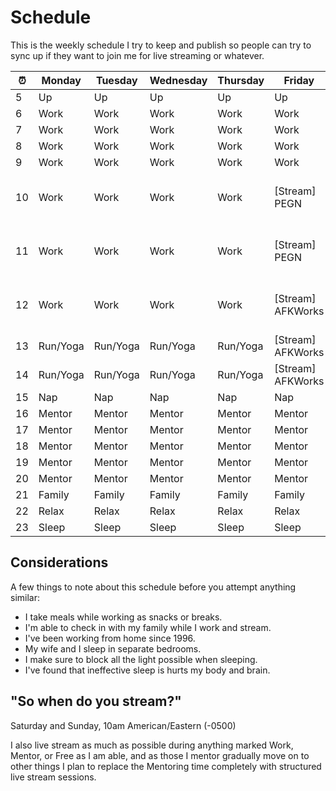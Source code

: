 # Schedule

This is the weekly schedule I try to keep and publish so people can try
to sync up if they want to join me for live streaming or whatever.

⏰|Monday|Tuesday|Wednesday|Thursday|Friday|Saturday|Sunday
-|-|-|-|-|-|-|-
5|Up|Up|Up|Up|Up|Up|Up
6|Work|Work|Work|Work|Work|Free|Free
7|Work|Work|Work|Work|Work|Free|Free
8|Work|Work|Work|Work|Work|Free|Free
9|Work|Work|Work|Work|Work|Free|Free
10|Work|Work|Work|Work|[Stream] PEGN|[Stream] Walkthrough: Learning Web Design|[Stream] Walkthrough: Learning Web Design
11|Work|Work|Work|Work|[Stream] PEGN|[Stream] Walkthrough: Learning Web Design|[Stream] Walkthrough: Learning Web Design
12|Work|Work|Work|Work|[Stream] AFKWorks|[Stream] Walkthrough: Learning Web Design|[Stream] Walkthrough: Learning Web Design
13|Run/Yoga|Run/Yoga|Run/Yoga|Run/Yoga|[Stream] AFKWorks|Run/Yoga|Run/Yoga
14|Run/Yoga|Run/Yoga|Run/Yoga|Run/Yoga|[Stream] AFKWorks|Run/Yoga|Run/Yoga
15|Nap|Nap|Nap|Nap|Nap|Nap|Nap
16|Mentor|Mentor|Mentor|Mentor|Mentor|Free|Free
17|Mentor|Mentor|Mentor|Mentor|Mentor|Free|Free
18|Mentor|Mentor|Mentor|Mentor|Mentor|Free|Free
19|Mentor|Mentor|Mentor|Mentor|Mentor|Free|Free
20|Mentor|Mentor|Mentor|Mentor|Mentor|Free|Free
21|Family|Family|Family|Family|Family|Free|Free
22|Relax|Relax|Relax|Relax|Relax|Free|Free
23|Sleep|Sleep|Sleep|Sleep|Sleep|Sleep|Sleep

## Considerations

A few things to note about this schedule before you attempt anything
similar:

* I take meals while working as snacks or breaks.
* I'm able to check in with my family while I work and stream.
* I've been working from home since 1996.
* My wife and I sleep in separate bedrooms.
* I make sure to block all the light possible when sleeping.
* I've found that ineffective sleep is hurts my body and brain.

## "So when do you stream?"

Saturday and Sunday, 10am American/Eastern (-0500)

I also live stream as much as possible during anything marked Work,
Mentor, or Free as I am able, and as those I mentor gradually move on to
other things I plan to replace the Mentoring time completely with
structured live stream sessions.
